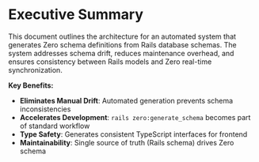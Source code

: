 # Executive Summary

This document outlines the architecture for an automated system that generates Zero schema definitions from Rails database schemas. The system addresses schema drift, reduces maintenance overhead, and ensures consistency between Rails models and Zero real-time synchronization.

**Key Benefits:**
- **Eliminates Manual Drift**: Automated generation prevents schema inconsistencies
- **Accelerates Development**: `rails zero:generate_schema` becomes part of standard workflow
- **Type Safety**: Generates consistent TypeScript interfaces for frontend
- **Maintainability**: Single source of truth (Rails schema) drives Zero schema
